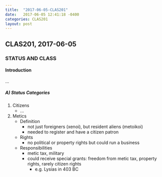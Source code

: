```yaml
---
title:  "2017-06-05-CLAS201"
date:   2017-06-05 12:41:18 -0400
categories: CLAS201
layout: post
---
```

## CLAS201, 2017-06-05



### STATUS AND CLASS


#### Introduction

...

##### A) Status Categories

1. Citizens
    * ...
2. Metics
    * Definition
        - not just foreigners (xenoi), but resident aliens (metoikoi)
        - needed to register and have a citizen patron
    * Rights
        - no political or property rights but could run a business
    * Responsibilities
        - metic tax, military
        - could receive special grants: freedom from metic tax, property rights, rarely citizen rights
            + e.g. Lysias in 403 BC
